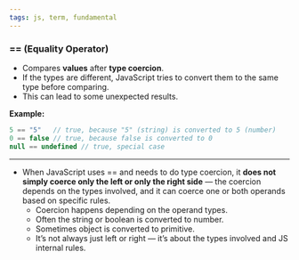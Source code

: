 ```yaml
---
tags: js, term, fundamental
---
```


### **\== (Equality Operator)**
- Compares **values** after **type coercion**.
- If the types are different, JavaScript tries to convert them to the same type before comparing.
- This can lead to some unexpected results.

**Example:**
```js
5 == "5"   // true, because "5" (string) is converted to 5 (number)
0 == false // true, because false is converted to 0
null == undefined // true, special case
```

---
- When JavaScript uses == and needs to do type coercion, it **does not simply coerce only the left or only the right side** — the coercion depends on the types involved, and it can coerce one or both operands based on specific rules.
	- Coercion happens depending on the operand types.
	- Often the string or boolean is converted to number.
	- Sometimes object is converted to primitive.
	- It’s not always just left or right — it’s about the types involved and JS internal rules.